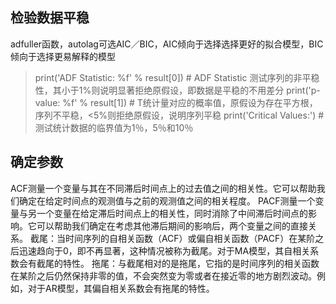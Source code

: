 ## 检验数据平稳
adfuller函数，autolag可选AIC／BIC，AIC倾向于选择选择更好的拟合模型，BIC倾向于选择更易解释的模型
> print('ADF Statistic: %f' % result[0]) # ADF Statistic 测试序列的非平稳性，其小于1%则说明显著拒绝原假设，即数据是平稳的不用差分
print('p-value: %f' % result[1]) # T统计量对应的概率值，原假设为存在平方根，序列不平稳，<5%则拒绝原假设，说明序列平稳
print('Critical Values:')  # 测试统计数据的临界值为1％，5％和10％

## 确定参数
ACF测量一个变量与其在不同滞后时间点上的过去值之间的相关性。它可以帮助我们确定在给定时间点的观测值与之前的观测值之间的相关程度。
PACF测量一个变量与另一个变量在给定滞后时间点上的相关性，同时消除了中间滞后时间点的影响。它可以帮助我们确定在考虑其他滞后期间的影响后，两个变量之间的直接关系。
截尾：当时间序列的自相关函数（ACF）或偏自相关函数（PACF）在某阶之后迅速趋向于0，即不再显著，这种情况被称为截尾。对于MA模型，其自相关系数会有截尾的特性。
拖尾：与截尾相对的是拖尾，它指的是时间序列的相关函数在某阶之后仍然保持非零的值，不会突然变为零或者在接近零的地方剧烈波动。例如，对于AR模型，其偏自相关系数会有拖尾的特性。